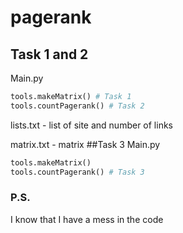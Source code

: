 # pagerank
## Task 1 and 2
Main.py
```python
tools.makeMatrix() # Task 1
tools.countPagerank() # Task 2
```
lists.txt - list of site and number of links

matrix.txt - matrix
##Task 3
Main.py 
```python
tools.makeMatrix()
tools.countPagerank() # Task 3
```

### P.S. 
I know that I have a mess in the code